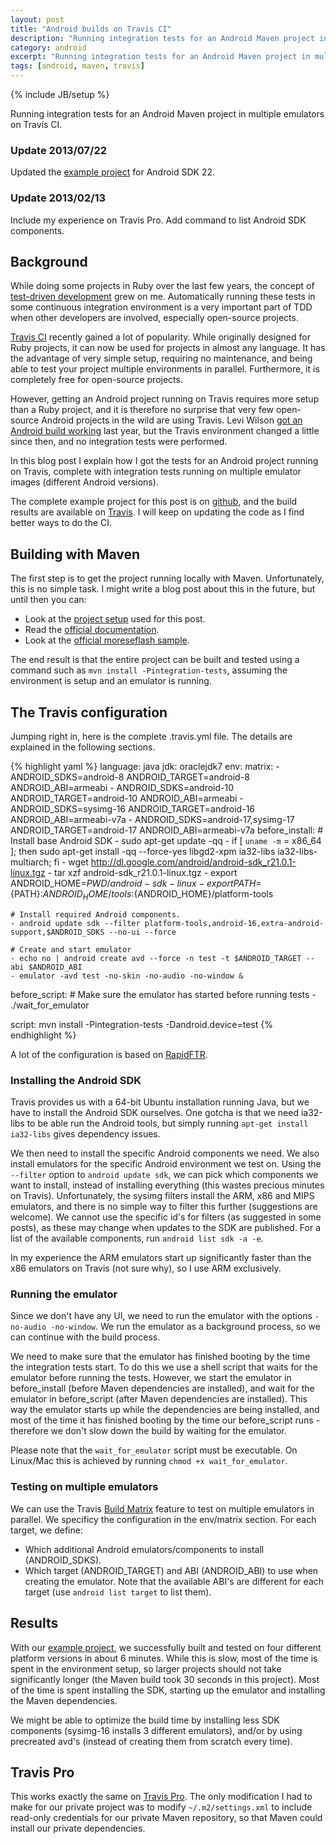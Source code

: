 ```yaml
---
layout: post
title: "Android builds on Travis CI"
description: "Running integration tests for an Android Maven project in multiple emulators on Travis CI."
category: android
excerpt: "Running integration tests for an Android Maven project in multiple emulators on Travis CI."
tags: [android, maven, travis]
---
```

{% include JB/setup %}

Running integration tests for an Android Maven project in multiple emulators on Travis CI.

### Update 2013/07/22

Updated the [example project][3] for Android SDK 22.

### Update 2013/02/13

Include my experience on Travis Pro. Add command to list Android SDK components.

## Background

While doing some projects in Ruby over the last few years, the concept of [test-driven development][1] grew on me.
Automatically running these tests in some continuous integration environment is a very important part of TDD when
other developers are involved, especially open-source projects.

[Travis CI][2] recently gained a lot of popularity. While originally designed for Ruby projects, it can now be used
for projects in almost any language. It has the advantage of very simple setup, requiring no maintenance, and being
able to test your project multiple environments in parallel. Furthermore, it is completely free for open-source
projects.

However, getting an Android project running on Travis requires more setup than a Ruby project, and it is therefore
no surprise that very few open-source Android projects in the wild are using Travis. Levi Wilson
[got an Android build working][8] last year, but the Travis environment changed a little since then, and no
integration tests were performed.

In this blog post I explain how I got the tests for an Android project running on Travis, complete with integration
tests running on multiple emulator images (different Android versions).

The complete example project for this post is on [github][3], and the build results are available on [Travis][4]. I
will keep on updating the code as I find better ways to do the CI.

## Building with Maven

The first step is to get the project running locally with Maven. Unfortunately, this is no simple task. I might write
a blog post about this in the future, but until then you can:

 * Look at the [project setup][3] used for this post.
 * Read the [official documentation][5].
 * Look at the [official moreseflash sample][6].

The end result is that the entire project can be built and tested using a command such as
`mvn install -Pintegration-tests`, assuming the environment is setup and an emulator is running.

## The Travis configuration

Jumping right in, here is the complete .travis.yml file. The details are explained in the following sections.

{% highlight yaml %}
language: java
jdk: oraclejdk7
env:
    matrix:
    - ANDROID_SDKS=android-8            ANDROID_TARGET=android-8   ANDROID_ABI=armeabi
    - ANDROID_SDKS=android-10           ANDROID_TARGET=android-10  ANDROID_ABI=armeabi
    - ANDROID_SDKS=sysimg-16            ANDROID_TARGET=android-16  ANDROID_ABI=armeabi-v7a
    - ANDROID_SDKS=android-17,sysimg-17 ANDROID_TARGET=android-17  ANDROID_ABI=armeabi-v7a
before_install:
    # Install base Android SDK
    - sudo apt-get update -qq
    - if [ `uname -m` = x86_64 ]; then sudo apt-get install -qq --force-yes libgd2-xpm ia32-libs ia32-libs-multiarch; fi
    - wget http://dl.google.com/android/android-sdk_r21.0.1-linux.tgz
    - tar xzf android-sdk_r21.0.1-linux.tgz
    - export ANDROID_HOME=$PWD/android-sdk-linux
    - export PATH=${PATH}:${ANDROID_HOME}/tools:${ANDROID_HOME}/platform-tools

    # Install required Android components.
    - android update sdk --filter platform-tools,android-16,extra-android-support,$ANDROID_SDKS --no-ui --force

    # Create and start emulator
    - echo no | android create avd --force -n test -t $ANDROID_TARGET --abi $ANDROID_ABI
    - emulator -avd test -no-skin -no-audio -no-window &

before_script:
    # Make sure the emulator has started before running tests
    - ./wait_for_emulator

script: mvn install -Pintegration-tests -Dandroid.device=test
{% endhighlight %}

A lot of the configuration is based on [RapidFTR][7].

### Installing the Android SDK

Travis provides us with a 64-bit Ubuntu installation running Java, but we have to install the Android SDK ourselves.
One gotcha is that we need ia32-libs to be able run the Android tools, but simply running `apt-get install ia32-libs`
gives dependency issues.

We then need to install the specific Android components we need. We also install emulators for the specific Android
environment we test on. Using the `--filter` option to `android update sdk`, we can pick which components we want to
install, instead of installing everything (this wastes precious minutes on Travis).
Unfortunately, the sysimg filters install the ARM, x86 and MIPS emulators, and there is no simple way to filter this
further (suggestions are welcome). We cannot use the specific id's for filters (as suggested in some posts), as these
may change when updates to the SDK are published. For a list of the available components, run `android list sdk -a -e`.

In my experience the ARM emulators start up significantly faster than the x86 emulators on Travis (not sure why),
 so I use ARM exclusively.

### Running the emulator

Since we don't have any UI, we need to run the emulator with the options `-no-audio -no-window`. We run the emulator 
as a background process, so we can continue with the build process.

We need to make sure that the emulator has finished booting by the time the integration tests start. To do this we use
a shell script that waits for the emulator before running the tests. However, we start the emulator in before_install
(before Maven dependencies are installed), and wait for the emulator in before_script (after Maven dependencies are 
installed). This way the emulator starts up while the dependencies are being installed, and most of the time it has
finished booting by the time our before_script runs - therefore we don't slow down the build by waiting for the emulator.

Please note that the `wait_for_emulator` script must be executable. On Linux/Mac this is achieved by running
`chmod +x wait_for_emulator`.

### Testing on multiple emulators

We can use the Travis [Build Matrix][9] feature to test on multiple emulators in parallel. We specificy the configuration
in the env/matrix section. For each target, we define:

 * Which additional Android emulators/components to install (ANDROID_SDKS).
 * Which target (ANDROID_TARGET) and ABI (ANDROID_ABI) to use when creating the emulator. Note that the available ABI's
   are different for each target (use `android list target` to list them).

## Results

With our [example project][4], we successfully built and tested on four different platform versions in about 6 minutes.
While this is slow, most of the time is spent in the environment setup, so larger projects should not take significantly
longer (the Maven build took 30 seconds in this project). Most of the time is spent installing the SDK, starting up the
 emulator and installing the Maven dependencies.

We might be able to optimize the build time by installing less SDK components (sysimg-16 installs 3 different emulators),
and/or by using precreated avd's (instead of creating them from scratch every time).

## Travis Pro

This works exactly the same on [Travis Pro][10]. The only modification I had to make for our private project
was to modify `~/.m2/settings.xml` to include read-only credentials for our private Maven repository, so that
Maven could install our private dependencies.


 [1]: http://en.wikipedia.org/wiki/Test-driven_development
 [2]: https://travis-ci.org
 [3]: https://github.com/embarkmobile/android-maven-example
 [4]: https://travis-ci.org/embarkmobile/android-maven-example
 [5]: http://code.google.com/p/maven-android-plugin/wiki/GettingStarted
 [6]: https://github.com/jayway/maven-android-plugin-samples/tree/master/morseflash
 [7]: https://github.com/rapidftr/RapidFTR---Android/blob/master/.travis.yml
 [8]: http://levi-wilson.blogspot.com/2012/06/maven-android-travis-ci-and-more.html
 [9]: http://about.travis-ci.org/docs/user/build-configuration/#The-Build-Matrix
 [10]: http://travis-ci.com
